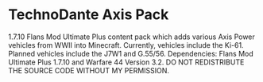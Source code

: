 # TechnoDante Axis Pack
1.7.10 Flans Mod Ultimate Plus content pack which adds various Axis Power vehicles from WWII into Minecraft. Currently, vehicles include the Ki-61. Planned vehicles include the J7W1 and G.55/56. Dependencies: Flans Mod Ultimate Plus 1.7.10 and Warfare 44 Version 3.2. DO NOT REDISTRIBUTE THE SOURCE CODE WITHOUT MY PERMISSION.
